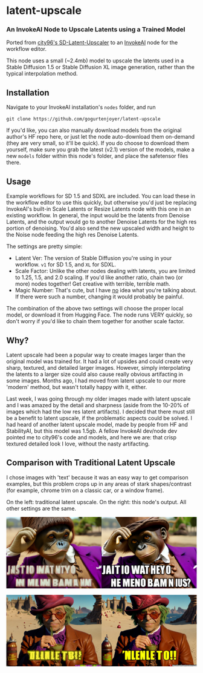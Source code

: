 # latent-upscale
### An InvokeAI Node to Upscale Latents using a Trained Model

Ported from [city96's SD-Latent-Upscaler](https://github.com/city96/SD-Latent-Upscaler) to an [InvokeAI](https://github.com/invoke-ai/invokeai/) node for the workflow editor.

This node uses a small (~2.4mb) model to upscale the latents used in a Stable Diffusion 1.5 or Stable Diffusion XL image generation, rather than the typical interpolation method.

## Installation

Navigate to your InvokeAI installation's `nodes` folder, and run
```
git clone https://github.com/gogurtenjoyer/latent-upscale
```

If you'd like, you can also manually download models from the original author's HF repo here, or just let the node auto-download them on-demand (they are very small, so it'll be quick). If you do choose to download them yourself, make sure you grab the latest (v2.1) version of the models, make a new `models` folder within this node's folder, and place the safetensor files there.

## Usage

Example workflows for SD 1.5 and SDXL are included. You can load these in the workflow editor to use this quickly, but otherwise you'd just be replacing InvokeAI's built-in Scale Latents or Resize Latents node with this one in an existing workflow. In general, the input would be the latents from Denoise Latents, and the output would go to another Denoise Latents for the high res portion of denoising. You'd also send the new upscaled width and height to the Noise node feeding the high res Denoise Latents.

The settings are pretty simple:
- Latent Ver: The version of Stable Diffusion you're using in your workflow. `v1` for SD 1.5, and `XL` for SDXL.
- Scale Factor: Unlike the other nodes dealing with latents, you are limited to 1.25, 1.5, and 2.0 scaling. If you'd like another ratio, chain two (or more) nodes together! Get creative with terrible, terrible math.
- Magic Number: That's cute, but I have [no](https://discuss.huggingface.co/t/what-does-0-18215-mean-in-blog-stable-diffusion-with-diffusers/24993) idea what you're talking about. If there were such a number, changing it would probably be painful.

The combination of the above two settings will choose the proper local model, or download it from Hugging Face. The node runs VERY quickly, so don't worry if you'd like to chain them together for another scale factor.

## Why?
Latent upscale had been a popular way to create images larger than the original model was trained for. It had a lot of upsides and could create very sharp, textured, and detailed larger images. However, simply interpolating the latents to a larger size could also cause really obvious artifacting in some images. Months ago, I had moved from latent upscale to our more 'modern' method, but wasn't totally happy with it, either. 

Last week, I was going through my older images made with latent upscale and I was amazed by the detail and sharpness (aside from the 10-20% of images which had the low res latent artifacts). I decided that there must still be a benefit to latent upscale, if the problematic aspects could be solved. I had heard of another latent upscale model, made by people from HF and StabilityAI, but this model was 1.5gb. A fellow InvokeAI dev/node dev pointed me to city96's code and models, and here we are: that crisp textured detailed look I love, without the nasty artifacting.

## Comparison with Traditional Latent Upscale
I chose images with 'text' because it was an easy way to get comparison examples, but this problem crops up in any areas of stark shapes/contrast (for example, chrome trim on a classic car, or a window frame).

On the left: traditional latent upscale. On the right: this node's output. All other settings are the same.

![a side-by-side comparison of two latent upscaled images using different methods](/comparison.png?raw=true)

![a side-by-side comparison of two latent upscaled images using different methods](/comparison2.png?raw=true)

